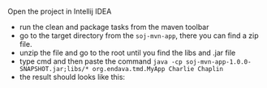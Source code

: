 ### 
Open the project in Intellij IDEA

- run the clean and package tasks from the maven toolbar
- go to the target directory from the ```soj-mvn-app```, there you can find a zip file.
- unzip the file and go to the root until you find the libs and .jar file
- type cmd and then paste the command ```java -cp soj-mvn-app-1.0.0-SNAPSHOT.jar;libs/* org.endava.tmd.MyApp Charlie Chaplin```
- the result should looks like this:
 ```Am construit persoana: org.endava.tmd.soj.maven.model.Person@2d98a335[firstName=Charlie,lastName=Chaplin] { "type": "success", "val
